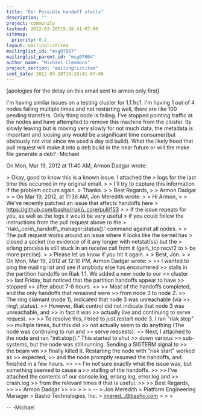 ```yaml
---
title: "Re: Possible handoff stalls"
description: ""
project: community
lastmod: 2012-03-20T15:28:41-07:00
sitemap:
  priority: 0.2
layout: mailinglistitem
mailinglist_id: "msg07007"
mailinglist_parent_id: "msg07004"
author_name: "Michael Clemmons"
project_section: "mailinglistitem"
sent_date: 2012-03-20T15:28:41-07:00
---
```



[apologies for the delay on this email sent to armon only first]

I'm having similar issues on a testing cluster for 1.1.1rc1. I'm having 1
out of 4 nodes failing multiple times and not restarting well, there are
like 100 pending transfers. Only thing node is failing. I've stopped
pointing traffic at the nodes and have attempted to remove this machine
from the cluster.
Its slowly leaving but is moving very slowly for not much data, the
metadata is important and loosing any would be a significant time
consumer(but obviously not vital since we used a day old build).
What the likely hood that pull request will make it into a deb build in the
near future or will the make file generate a deb?
-Michael

On Mon, Mar 19, 2012 at 11:40 AM, Armon Dadgar wrote:

&gt; Okay, good to know this is a known issue. I attached the
&gt; logs for the last time this occurred in my original email.
&gt;
&gt; I'll try to capture this information if the problem occurs again.
&gt; Thanks.
&gt;
&gt; Best Regards,
&gt;
&gt; Armon Dadgar
&gt;
&gt; On Mar 19, 2012, at 11:36 AM, Jon Meredith wrote:
&gt;
&gt; Hi Armon,
&gt;
&gt; We've recently patched an issue that affects handoffs here
&gt; https://github.com/basho/riak\\_core/pull/153
&gt;
&gt; If the issue repeats for you, as well as the logs it would be very useful
&gt; if you could follow the instructions from the pull request above ro the
&gt; 'riak\\_core\\_handoff\\_manager:status().' command against all nodes.
&gt;
&gt; The pull request works around an issue where it looks like the kernel has
&gt; closed a socket (no evidence of it any longer with netstat/ss) but the
&gt; erlang process is still stuck in an receive call from it (gen\\_tcp:recv/2 to
&gt; be more precise).
&gt;
&gt; Please let us know if you hit it again.
&gt;
&gt; Best, Jon.
&gt;
&gt; On Mon, Mar 19, 2012 at 12:10 PM, Armon Dadgar wrote:
&gt;
&gt;&gt; I wanted to ping the mailing list and see if anybody else has encountered
&gt;&gt; stalls in the partition handoffs on Riak 1.1. We added a new node to our
&gt;&gt; cluster
&gt;&gt; last Friday, but noticed that the partition handoffs appear to have
&gt;&gt; stopped
&gt;&gt; after about 7-8 hours.
&gt;&gt;
&gt;&gt; Most of the handoffs completed, and the only handoffs that remained were
&gt;&gt; from node 3 to node 2.
&gt;&gt; The ring claimant (node 1), indicated that node 3 was unreachable (via
&gt;&gt; ring\\_status).
&gt;&gt; However, Riak control did not indicate that node 3 was unreachable, and
&gt;&gt; in fact it was
&gt;&gt; actually live and continuing to serve request.
&gt;&gt;
&gt;&gt; To resolve this, I tried to just restart node 3. I ran "riak stop"
&gt;&gt; multiple times, but this did
&gt;&gt; not actually seem to do anything (The node was continuing to run and
&gt;&gt; serve requests).
&gt;&gt; Next, I attached to the node and ran "init:stop()." This started to shut
&gt;&gt; down various
&gt;&gt; sub-systems, but the node was still running. Sending a SIGTERM signal to
&gt;&gt; the beam vm
&gt;&gt; finally killed it. Restarting the node with "riak start" worked as
&gt;&gt; expected,
&gt;&gt; and the node promptly resumed the handoffs, and finished in a few hours.
&gt;&gt;
&gt;&gt; I'm not sure exactly what the issue was, but something seemed to cause a
&gt;&gt; stalling of the handoffs.
&gt;&gt;
&gt;&gt; I've attached the contents of our console.log, erlang.log, error.log and
&gt;&gt; crash.log
&gt;&gt; from the relevant times if that is useful.
&gt;&gt;
&gt;&gt; Best Regards,
&gt;&gt;
&gt;&gt; Armon Dadgar
&gt;&gt;
&gt;&gt;
&gt;
&gt;
&gt; --
&gt; Jon Meredith
&gt; Platform Engineering Manager
&gt; Basho Technologies, Inc.
&gt; jmered...@basho.com
&gt;
&gt;
&gt;

-- 
-Michael
